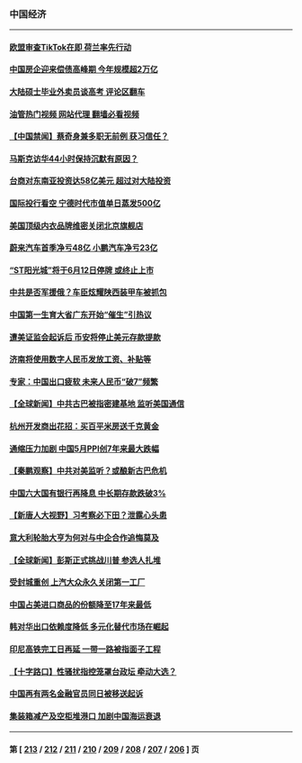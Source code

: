 ### 中国经济
---
#### [欧盟审查TikTok在即 荷兰率先行动](../../pages/ncid283/n14013812.md?06111645) 
#### [中国房企迎来偿债高峰期 今年规模超2万亿](../../pages/ncid283/n14013863.md?06111645) 
#### [大陆硕士毕业外卖员谈高考 评论区翻车](../../pages/ncid283/n14013677.md?06111645) 
#### [油管热门视频 网站代理 翻墙必看视频](http://138.2.39.72:81/youtube.html?epic-marker?06111645)
#### [【中国禁闻】蔡奇身兼多职无前例 获习信任？](../../pages/ncid283/n14013426.md?06111645) 
#### [马斯克访华44小时保持沉默有原因？](../../pages/ncid283/n14013660.md?06111645) 
#### [台商对东南亚投资达58亿美元 超过对大陆投资](../../pages/ncid283/n14013280.md?06111645) 
#### [国际投行看空 宁德时代市值单日蒸发500亿](../../pages/ncid283/n14013507.md?06111645) 
#### [美国顶级内衣品牌维密关闭北京旗舰店](../../pages/ncid283/n14013443.md?06111645) 
#### [蔚来汽车首季净亏48亿 小鹏汽车净亏23亿](../../pages/ncid283/n14013481.md?06111645) 
#### [“ST阳光城”将于6月12日停牌 或终止上市](../../pages/ncid283/n14013378.md?06111645) 
#### [中共是否军援俄？车臣炫耀陕西装甲车被抓包](../../pages/ncid283/n14013189.md?06111645) 
#### [中国第一生育大省广东开始“催生”引热议](../../pages/ncid283/n14012641.md?06111645) 
#### [遭美证监会起诉后 币安将停止美元存款提款](../../pages/ncid283/n14013219.md?06111645) 
#### [济南将使用数字人民币发放工资、补贴等](../../pages/ncid283/n14013181.md?06111645) 
#### [专家：中国出口疲软 未来人民币“破7”频繁](../../pages/ncid283/n14013081.md?06111645) 
#### [【全球新闻】中共古巴被指密建基地 监听美国通信](../../pages/ncid283/n14013071.md?06111645) 
#### [杭州开发商出花招：买百平米房送千克黄金](../../pages/ncid283/n14012918.md?06111645) 
#### [通缩压力加剧 中国5月PPI创7年来最大跌幅](../../pages/ncid283/n14012933.md?06111645) 
#### [【秦鹏观察】中共对美监听？或酿新古巴危机](../../pages/ncid283/n14012690.md?06111645) 
#### [中国六大国有银行再降息 中长期存款跌破3%](../../pages/ncid283/n14012514.md?06111645) 
#### [【新唐人大视野】习考察必下田？泄露心头患](../../pages/ncid283/n14012503.md?06111645) 
#### [意大利轮胎大亨为何对与中企合作追悔莫及](../../pages/ncid283/n14011825.md?06111645) 
#### [【全球新闻】彭斯正式挑战川普 参选人扎堆](../../pages/ncid283/n14012289.md?06111645) 
#### [受封城重创 上汽大众永久关闭第一工厂](../../pages/ncid283/n14012226.md?06111645) 
#### [中国占美进口商品的份额降至17年来最低](../../pages/ncid283/n14012106.md?06111645) 
#### [韩对华出口依赖度降低 多元化替代市场在崛起](../../pages/ncid283/n14012132.md?06111645) 
#### [印尼高铁完工日再延 一带一路被指面子工程](../../pages/ncid283/n14011899.md?06111645) 
#### [【十字路口】性骚扰指控笼罩台政坛 牵动大选？](../../pages/ncid283/n14011774.md?06111645) 
#### [中国再有两名金融官员同日被移送起诉](../../pages/ncid283/n14011594.md?06111645) 
#### [集装箱减产及空柜堆港口 加剧中国海运衰退](../../pages/ncid283/n14011568.md?06111645) 

---
#### 第 [ [213](./213.md?06111645) / [212](./212.md?06111645) / [211](./211.md?06111645) / [210](./210.md?06111645) / [209](./209.md?06111645) / [208](./208.md?06111645) / [207](./207.md?06111645) / [206](./206.md?06111645) ] 页
